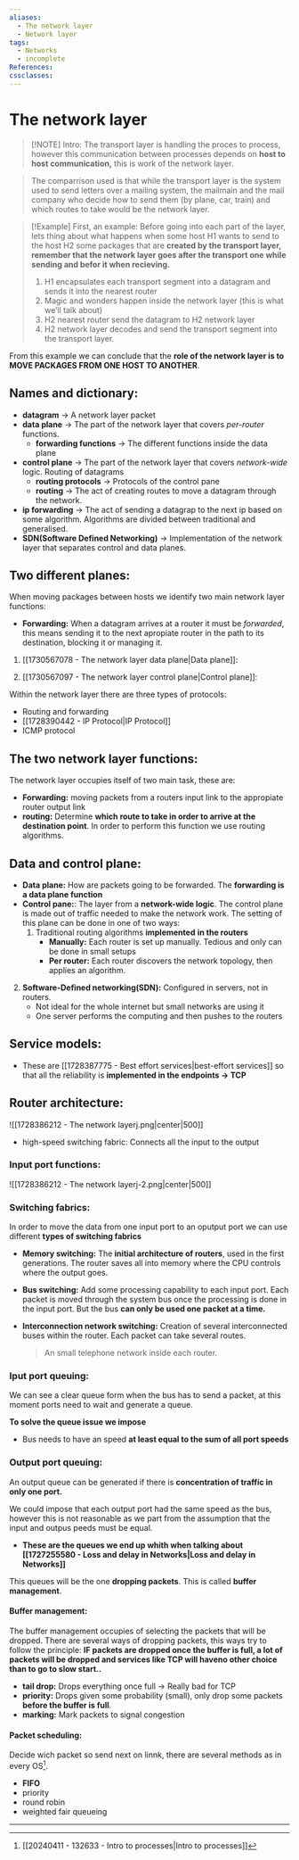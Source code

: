 ```yaml
---
aliases:
  - The network layer
  - Network layer
tags:
  - Networks
  - incomplete
References: 
cssclasses:
---
```

# The network layer

> [!NOTE] Intro: 
> The transport layer is handling the proces to process, however this communication between processes depends on **host to host communication,** this is work of the network layer. 

> The comparrison used is that while the transport layer is the system used to send letters over a mailing system, the mailmain and the mail company who decide how to send them (by plane, car, train) and which routes to take would be the network layer. 


> [!Example] First, an example: 
> Before going into each part of the layer, lets thing about what happens when some host H1 wants to send to the host H2 some packages that are **created by the transport layer, remember that the network layer goes after the transport one while sending and befor it when recieving.**
>
> 1. H1 encapsulates each transport segment into a datagram and sends it into the nearest router
> 2. Magic and wonders happen inside the network layer (this is what we’ll talk about)
> 3. H2 nearest router send the datagram to H2 network layer
> 4. H2 network layer decodes and send the transport segment into the transport layer. 

From this example we can conclude that the **role of the network layer is to MOVE PACKAGES FROM ONE HOST TO ANOTHER**. 

## Names and dictionary: 

+ **datagram** → A network layer packet 
+ **data plane** → The part of the network layer that covers *per-router* functions. 
	+ **forwarding functions** → The different functions inside the data plane
+ **control plane** → The part of the network layer that covers *network-wide* logic. Routing of datagrams
	+ **routing protocols** → Protocols of the control pane
	+ **routing** → The act of creating routes to move a datagram through the network. 
+ **ip forwarding** → The act of sending a datagrap to the next ip based on some algorithm. Algorithms are divided between traditional and generalised.
+ **SDN(Software Defined Networking)** → Implementation of the network layer that separates control and data planes. 

## Two different planes: 
When moving packages between hosts we identify two main network layer functions:
+ **Forwarding:** When a datagram arrives at a router it must be *forwarded*, this means sending it to the next apropiate router in the path to its destination, blocking it or managing it. 
1. [[1730567078 - The network layer data plane|Data plane]]: 
   
   
2. [[1730567097 - The network layer control plane|Control plane]]:








Within the network layer there are three types of protocols: 
+ Routing and forwarding
+ [[1728390442 - IP Protocol|IP Protocol]] 
+ ICMP protocol 
## The two network layer functions: 
The network layer occupies itself of two main task, these are: 

+ **Forwarding:** moving packets from a routers input link to the appropiate router output link
+ **routing:** Determine **which route to take in order to arrive at the destination point**. 
  In order to perform this function we use routing algorithms. 

## Data and control plane: 
+ **Data plane:** How are packets going to be forwarded. 
  The **forwarding is a data plane function**
+ **Control pane:**: The layer from a **network-wide logic**. The control plane is made out of traffic needed to make the network work. 
  The setting of this plane can be done in one of two ways: 
  1. Traditional routing algorithms **implemented** **in the routers**
     + **Manually:** Each router is set up manually. Tedious and only can be done in small setups
     + **Per router:** Each router discovers the network topology, then applies an algorithm. 
 2. **Software-Defined networking(SDN):** Configured in servers, not in routers.
	 + Not ideal for the whole internet but small networks are using it
	 + One server performs the computing and then pushes to the routers

## Service models:
+ These are [[1728387775 - Best effort services|best-effort services]] so that all the reliability is **implemented in the endpoints → TCP**
## Router architecture: 

![[1728386212 - The network layerj.png|center|500]]

+ high-speed switching fabric: Connects all the input to the output

### Input port functions: 
![[1728386212 - The network layerj-2.png|center|500]]

### Switching fabrics:
In order to move the data from one input port to an oputput port we can use different **types of switching fabrics**

+ **Memory switching:** The **initial architecture of routers**, used in the first generations. 
  The router saves all into memory where the CPU controls where the output goes.
  
+ **Bus switching:** Add some processing capability to each input port. 
  Each packet is moved through the system bus once the processing is done in the input port. But the bus **can only be used one packet at a time.** 

+ **Interconnection network switching:** Creation of several interconnected buses within the router. Each packet can take several routes. 
  > An small telephone network inside each router. 
  
### Iput port queuing:
We can see a clear queue form when the bus has to send a packet, at this moment ports need to wait and generate a queue. 

**To solve the queue issue we impose**
+ Bus needs to have an speed **at least equal to the sum of all port speeds**

### Output port queuing:
An output queue can be generated if there is **concentration of traffic in only one port.** 

We could impose that each output port had the same speed as the bus, however this is not reasonable as we part from the assumption that the input and outpus peeds must be equal. 
+ **These are the queues we end up whith when talking about [[1727255580 - Loss and delay in Networks|Loss and delay in Networks]]**

This queues will be the one **dropping packets**. This is called **buffer management**. 
#### Buffer management:
The buffer management occupies of selecting the packets that will be dropped. There are several ways of dropping packets, this ways try to follow the principle: 
	**IF packets are dropped once the buffer is full, a lot of packets will be dropped and services like TCP will haveno other choice than to go to slow start..**

+ **tail drop:** Drops everything once full → Really bad for TCP
+ **priority:** Drops given some probability (small), only drop some packets **before the buffer is full**. 
+ **marking:** Mark packets to signal congestion 

#### Packet scheduling:
Decide wich packet so send next on linnk, there are several methods as in every OS[^1]. 
+ **FIFO**
+ priority
+ round robin
+ weighted fair queueing

***

[^1]: [[20240411 - 132633 - Intro to processes|Intro to processes]]